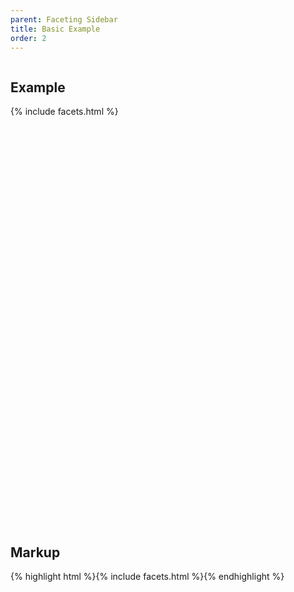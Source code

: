 ```yaml
---
parent: Faceting Sidebar
title: Basic Example
order: 2
---
```

<div style="overflow: hidden;">
  <div class="rs-pull-left" style="width: 16em; margin-right: 2em;">
    <h2>Example</h2>
    <div style="height: 48em; position: relative;">{% include facets.html %}</div>
  </div>
  <div class="rs-pull-left">
    <h2>Markup</h2>{% highlight html %}{% include facets.html %}{% endhighlight %}
  </div>
</div>